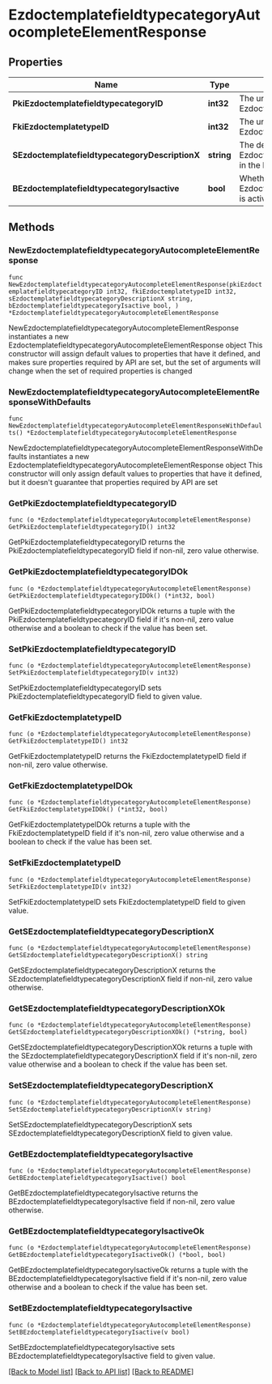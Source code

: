 # EzdoctemplatefieldtypecategoryAutocompleteElementResponse

## Properties

Name | Type | Description | Notes
------------ | ------------- | ------------- | -------------
**PkiEzdoctemplatefieldtypecategoryID** | **int32** | The unique ID of the Ezdoctemplatefieldtypecategory | 
**FkiEzdoctemplatetypeID** | **int32** | The unique ID of the Ezdoctemplatetype | 
**SEzdoctemplatefieldtypecategoryDescriptionX** | **string** | The description of the Ezdoctemplatefieldtypecategory in the language of the requester | 
**BEzdoctemplatefieldtypecategoryIsactive** | **bool** | Whether the Ezdoctemplatefieldtypecategory is active or not | 

## Methods

### NewEzdoctemplatefieldtypecategoryAutocompleteElementResponse

`func NewEzdoctemplatefieldtypecategoryAutocompleteElementResponse(pkiEzdoctemplatefieldtypecategoryID int32, fkiEzdoctemplatetypeID int32, sEzdoctemplatefieldtypecategoryDescriptionX string, bEzdoctemplatefieldtypecategoryIsactive bool, ) *EzdoctemplatefieldtypecategoryAutocompleteElementResponse`

NewEzdoctemplatefieldtypecategoryAutocompleteElementResponse instantiates a new EzdoctemplatefieldtypecategoryAutocompleteElementResponse object
This constructor will assign default values to properties that have it defined,
and makes sure properties required by API are set, but the set of arguments
will change when the set of required properties is changed

### NewEzdoctemplatefieldtypecategoryAutocompleteElementResponseWithDefaults

`func NewEzdoctemplatefieldtypecategoryAutocompleteElementResponseWithDefaults() *EzdoctemplatefieldtypecategoryAutocompleteElementResponse`

NewEzdoctemplatefieldtypecategoryAutocompleteElementResponseWithDefaults instantiates a new EzdoctemplatefieldtypecategoryAutocompleteElementResponse object
This constructor will only assign default values to properties that have it defined,
but it doesn't guarantee that properties required by API are set

### GetPkiEzdoctemplatefieldtypecategoryID

`func (o *EzdoctemplatefieldtypecategoryAutocompleteElementResponse) GetPkiEzdoctemplatefieldtypecategoryID() int32`

GetPkiEzdoctemplatefieldtypecategoryID returns the PkiEzdoctemplatefieldtypecategoryID field if non-nil, zero value otherwise.

### GetPkiEzdoctemplatefieldtypecategoryIDOk

`func (o *EzdoctemplatefieldtypecategoryAutocompleteElementResponse) GetPkiEzdoctemplatefieldtypecategoryIDOk() (*int32, bool)`

GetPkiEzdoctemplatefieldtypecategoryIDOk returns a tuple with the PkiEzdoctemplatefieldtypecategoryID field if it's non-nil, zero value otherwise
and a boolean to check if the value has been set.

### SetPkiEzdoctemplatefieldtypecategoryID

`func (o *EzdoctemplatefieldtypecategoryAutocompleteElementResponse) SetPkiEzdoctemplatefieldtypecategoryID(v int32)`

SetPkiEzdoctemplatefieldtypecategoryID sets PkiEzdoctemplatefieldtypecategoryID field to given value.


### GetFkiEzdoctemplatetypeID

`func (o *EzdoctemplatefieldtypecategoryAutocompleteElementResponse) GetFkiEzdoctemplatetypeID() int32`

GetFkiEzdoctemplatetypeID returns the FkiEzdoctemplatetypeID field if non-nil, zero value otherwise.

### GetFkiEzdoctemplatetypeIDOk

`func (o *EzdoctemplatefieldtypecategoryAutocompleteElementResponse) GetFkiEzdoctemplatetypeIDOk() (*int32, bool)`

GetFkiEzdoctemplatetypeIDOk returns a tuple with the FkiEzdoctemplatetypeID field if it's non-nil, zero value otherwise
and a boolean to check if the value has been set.

### SetFkiEzdoctemplatetypeID

`func (o *EzdoctemplatefieldtypecategoryAutocompleteElementResponse) SetFkiEzdoctemplatetypeID(v int32)`

SetFkiEzdoctemplatetypeID sets FkiEzdoctemplatetypeID field to given value.


### GetSEzdoctemplatefieldtypecategoryDescriptionX

`func (o *EzdoctemplatefieldtypecategoryAutocompleteElementResponse) GetSEzdoctemplatefieldtypecategoryDescriptionX() string`

GetSEzdoctemplatefieldtypecategoryDescriptionX returns the SEzdoctemplatefieldtypecategoryDescriptionX field if non-nil, zero value otherwise.

### GetSEzdoctemplatefieldtypecategoryDescriptionXOk

`func (o *EzdoctemplatefieldtypecategoryAutocompleteElementResponse) GetSEzdoctemplatefieldtypecategoryDescriptionXOk() (*string, bool)`

GetSEzdoctemplatefieldtypecategoryDescriptionXOk returns a tuple with the SEzdoctemplatefieldtypecategoryDescriptionX field if it's non-nil, zero value otherwise
and a boolean to check if the value has been set.

### SetSEzdoctemplatefieldtypecategoryDescriptionX

`func (o *EzdoctemplatefieldtypecategoryAutocompleteElementResponse) SetSEzdoctemplatefieldtypecategoryDescriptionX(v string)`

SetSEzdoctemplatefieldtypecategoryDescriptionX sets SEzdoctemplatefieldtypecategoryDescriptionX field to given value.


### GetBEzdoctemplatefieldtypecategoryIsactive

`func (o *EzdoctemplatefieldtypecategoryAutocompleteElementResponse) GetBEzdoctemplatefieldtypecategoryIsactive() bool`

GetBEzdoctemplatefieldtypecategoryIsactive returns the BEzdoctemplatefieldtypecategoryIsactive field if non-nil, zero value otherwise.

### GetBEzdoctemplatefieldtypecategoryIsactiveOk

`func (o *EzdoctemplatefieldtypecategoryAutocompleteElementResponse) GetBEzdoctemplatefieldtypecategoryIsactiveOk() (*bool, bool)`

GetBEzdoctemplatefieldtypecategoryIsactiveOk returns a tuple with the BEzdoctemplatefieldtypecategoryIsactive field if it's non-nil, zero value otherwise
and a boolean to check if the value has been set.

### SetBEzdoctemplatefieldtypecategoryIsactive

`func (o *EzdoctemplatefieldtypecategoryAutocompleteElementResponse) SetBEzdoctemplatefieldtypecategoryIsactive(v bool)`

SetBEzdoctemplatefieldtypecategoryIsactive sets BEzdoctemplatefieldtypecategoryIsactive field to given value.



[[Back to Model list]](../README.md#documentation-for-models) [[Back to API list]](../README.md#documentation-for-api-endpoints) [[Back to README]](../README.md)


